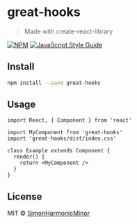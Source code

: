 # great-hooks

> Made with create-react-library

[![NPM](https://img.shields.io/npm/v/great-hooks.svg)](https://www.npmjs.com/package/great-hooks) [![JavaScript Style Guide](https://img.shields.io/badge/code_style-standard-brightgreen.svg)](https://standardjs.com)

## Install

```bash
npm install --save great-hooks
```

## Usage

```tsx
import React, { Component } from 'react'

import MyComponent from 'great-hooks'
import 'great-hooks/dist/index.css'

class Example extends Component {
  render() {
    return <MyComponent />
  }
}
```

## License

MIT © [SimonHarmonicMinor](https://github.com/SimonHarmonicMinor)
